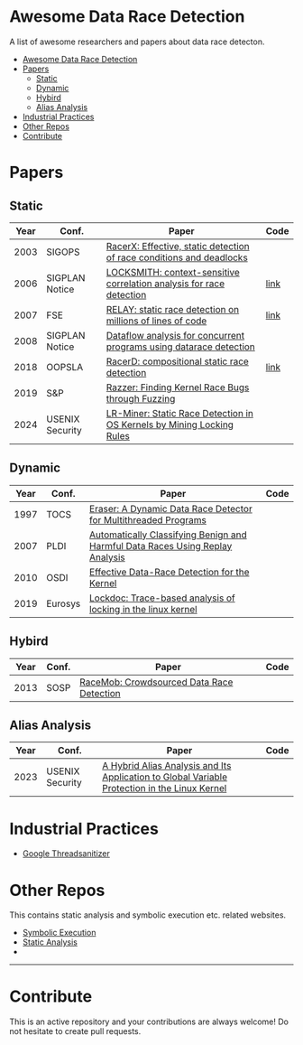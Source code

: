 # Awesome Data Race Detection
A list of awesome researchers and papers about data race detecton.

- [Awesome Data Race Detection](#awesome-data-race-detection)
- [Papers](#papers)
  - [Static](#static)
  - [Dynamic](#dynamic)
  - [Hybird](#hybird)
  - [Alias Analysis](#alias-analysis)
- [Industrial Practices](#industrial-practices)
- [Other Repos](#other-repos)
- [Contribute](#contribute)


# Papers
## Static
| Year | Conf.           | Paper                                                                                                                                           | Code                                             |
|------|-----------------|-------------------------------------------------------------------------------------------------------------------------------------------------|--------------------------------------------------|
| 2003 | SIGOPS          | [RacerX: Effective, static detection of race conditions and deadlocks](https://dl.acm.org/doi/abs/10.1145/1165389.945468)                       |                                                  |
| 2006 | SIGPLAN Notice  | [LOCKSMITH: context-sensitive correlation analysis for race detection](https://dl.acm.org/doi/abs/10.1145/1133255.1134019)                      | [link](https://github.com/polyvios/locksmith/)   |
| 2007 | FSE             | [RELAY: static race detection on millions of lines of code](https://dl.acm.org/doi/abs/10.1145/1287624.1287654)                                 | [link](https://github.com/vesalvojdani/relay-sv) |
| 2008 | SIGPLAN Notice  | [Dataflow analysis for concurrent programs using datarace detection](https://dl.acm.org/doi/abs/10.1145/1375581.1375620)                        |                                                  |
| 2018 | OOPSLA          | [RacerD: compositional static race detection](https://dl.acm.org/doi/abs/10.1145/3276514)                                                       | [link](https://github.com/facebook/infer.git)    |
| 2019 | S&P             | [Razzer: Finding Kernel Race Bugs through Fuzzing](https://ieeexplore.ieee.org/abstract/document/8835326)                                       |                                                  |
| 2024 | USENIX Security | [LR-Miner: Static Race Detection in OS Kernels by Mining Locking Rules](https://www.usenix.org/conference/usenixsecurity24/presentation/li-tuo) |                                                  |


## Dynamic
| Year | Conf.   | Paper                                                                                                                           | Code |
|------|---------|---------------------------------------------------------------------------------------------------------------------------------|------|
| 1997 | TOCS    | [Eraser: A Dynamic Data Race Detector for Multithreaded Programs](https://dl.acm.org/doi/10.1145/265924.265927)                 |      | 
| 2007 | PLDI    | [Automatically Classifying Benign and Harmful Data Races Using Replay Analysis](https://dl.acm.org/doi/10.1145/1250734.1250738) |      |
| 2010 | OSDI    | [Effective Data-Race Detection for the Kernel](https://www.usenix.org/conference/osdi10/effective-data-race-detection-kernel)   |      |
| 2019 | Eurosys | [Lockdoc: Trace-based analysis of locking in the linux kernel](https://dl.acm.org/doi/abs/10.1145/3302424.3303948)              |      |

## Hybird

| Year | Conf. | Paper                                                                                       | Code |
|------|-------|---------------------------------------------------------------------------------------------|------|
| 2013 | SOSP  | [RaceMob: Crowdsourced Data Race Detection](https://dl.acm.org/doi/10.1145/2517349.2522736) |      |




## Alias Analysis

| Year | Conf.           | Paper                                                                                                                                                                       | Code |
|------|-----------------|-----------------------------------------------------------------------------------------------------------------------------------------------------------------------------|------|
| 2023 | USENIX Security | [A Hybrid Alias Analysis and Its Application to Global Variable Protection in the  Linux Kernel](https://www.usenix.org/conference/usenixsecurity23/presentation/li-guoren) |      |


    

# Industrial Practices

- [Google Threadsanitizer](https://github.com/google/sanitizers/wiki/threadsanitizercppmanual)

# Other Repos
This contains static analysis and symbolic execution etc. related websites.

- [Symbolic Execution](https://github.com/data-storage-lab/Symbolic-Execution?tab=readme-ov-file)
- [Static Analysis](https://github.com/analysis-tools-dev/static-analysis?tab=readme-ov-file)
- 

---
# Contribute
This is an active repository and your contributions are always welcome! Do not hesitate to create pull requests.
